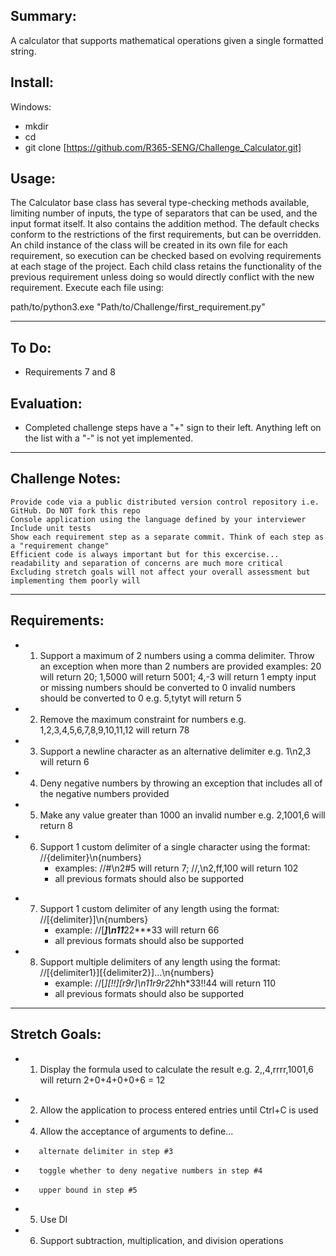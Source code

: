 Summary:
-------------
A calculator that supports mathematical operations given a single formatted string.

Install:
-------------
Windows:
- mkdir 
- cd 
- git clone [https://github.com/R365-SENG/Challenge_Calculator.git]

Usage:
-------------

The Calculator base class has several type-checking methods available, limiting number of inputs, the type of separators that can be used, and the input format itself. It also contains the addition method. 
The default checks conform to the restrictions of the first requirements, but can be overridden. An child instance of the class will be created in its own file for each requirement, so execution can be checked based on evolving requirements at each stage of the project. Each child class retains the functionality of the previous requirement unless doing so would directly conflict with the new requirement.
Execute each file using:

path/to/python3.exe "Path/to/Challenge/first_requirement.py"

_______________________________________________________________________________________________________________________________________________

To Do:
----------
 - Requirements 7 and 8

Evaluation:
----------
 - Completed challenge steps have a "+" sign to their left. Anything left on the list with a "-" is not yet implemented.

_______________________________________________________________________________________________________________________________________________


Challenge Notes:
-------------
    Provide code via a public distributed version control repository i.e. GitHub. Do NOT fork this repo
    Console application using the language defined by your interviewer
    Include unit tests
    Show each requirement step as a separate commit. Think of each step as a "requirement change"
    Efficient code is always important but for this excercise... readability and separation of concerns are much more critical
    Excluding stretch goals will not affect your overall assessment but implementing them poorly will

_______________________________________________________________________________________________________________________________________________

Requirements:
-------------

+    1.  Support a maximum of 2 numbers using a comma delimiter. Throw an exception when more than 2 numbers are provided
        examples: 20 will return 20; 1,5000 will return 5001; 4,-3 will return 1
        empty input or missing numbers should be converted to 0
        invalid numbers should be converted to 0 e.g. 5,tytyt will return 5

+    2. Remove the maximum constraint for numbers e.g. 1,2,3,4,5,6,7,8,9,10,11,12 will return 78

+    3. Support a newline character as an alternative delimiter e.g. 1\n2,3 will return 6

+    4. Deny negative numbers by throwing an exception that includes all of the negative numbers provided

+    5. Make any value greater than 1000 an invalid number e.g. 2,1001,6 will return 8
    
+    6. Support 1 custom delimiter of a single character using the format: //{delimiter}\n{numbers}
        - examples: //#\n2#5 will return 7; //,\n2,ff,100 will return 102
        - all previous formats should also be supported
-    7. Support 1 custom delimiter of any length using the format: //[{delimiter}]\n{numbers}
        - example: //[***]\n11***22***33 will return 66
        - all previous formats should also be supported
-    8. Support multiple delimiters of any length using the format: //[{delimiter1}][{delimiter2}]...\n{numbers}
        - example: //[*][!!][r9r]\n11r9r22*hh*33!!44 will return 110
        - all previous formats should also be supported

______________________________________________________________________________________________________________________________________________

Stretch Goals:
--------------

+    1. Display the formula used to calculate the result e.g. 2,,4,rrrr,1001,6 will return 2+0+4+0+0+6 = 12
-    2. Allow the application to process entered entries until Ctrl+C is used
-    4. Allow the acceptance of arguments to define...
-        alternate delimiter in step #3
-        toggle whether to deny negative numbers in step #4
-        upper bound in step #5
-    5. Use DI
-    6. Support subtraction, multiplication, and division operations
